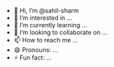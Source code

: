- 👋 Hi, I’m @sahil-sharm
- 👀 I’m interested in ...
- 🌱 I’m currently learning ...
- 💞️ I’m looking to collaborate on ...
- 📫 How to reach me ...
- 😄 Pronouns: ...
- ⚡ Fun fact: ...

<!---
sahil-sharm/sahil-sharm is a ✨ special ✨ repository because its `README.md` (this file) appears on your GitHub profile.
You can click the Preview link to take a look at your changes.
--->
